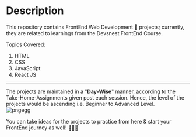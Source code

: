 # Description

This repository contains FrontEnd Web Development 🎨 projects; currently, they are related to learnings from the Devsnest FrontEnd Course.

Topics Covered:

1. HTML
2. CSS
3. JavaScript
4. React JS

---

The projects are maintained in a "**Day-Wise**" manner, according to the Take-Home-Assignments given post each session. Hence, the level of the projects would be ascending i.e. Beginner to Advanced Level.\
![pngegg](https://user-images.githubusercontent.com/81289215/126048138-9acf9ab9-183f-433a-8413-35f7e681e798.png)

You can take ideas for the projects to practice from here & start your FrontEnd journey as well! 🙋🏽‍♂️
